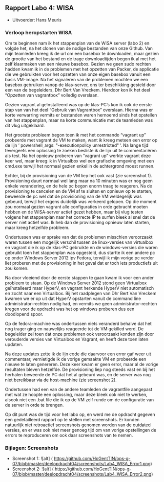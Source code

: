 ## Rapport Labo 4: WISA ##

* Uitvoerder: Hans Meuris

### Verloop heropstarten WISA ###

Om te beginnen nam ik het stappenplan van de WISA server (labo 2) en volgde het, na het clonen van de nodige bestanden van onze Github. Van mijn teamleden kreeg ik de url om een basebox te downloaden, maar gezien de grootte van het bestand en de trage downloadtijden begon ik al met het zelf klaarmaken van een nieuwe basebox. Gezien we geen sudo rechten hadden kwam ik in de problemen met het opzetten van Packer, de applicatie die we gebruikten voor het opzetten van onze eigen basebox vanuit een basis VM-image. Na het signaleren van de problemen mochten we een basebox gebruiken vanop de klas-server, ons ter beschikking gesteld door een van de begeleiders, Dhr Bert Van Vreckem. Hierdoor kon ik het deel “Opzetten van vagrantbox” volledig overslaan.

Gezien vagrant al geïnstalleerd was op de klas-PC’s kon ik ook de eerste stap van van het deel “Gebruik van Vagrantbox” overslaan. Hierna was er korte verwarring vermits er bestanden waren hernoemd sinds het opstellen van het stappenplan, maar na korte communicatie met de teamleden was dit vlug uitgeklaard.

Het grootste probleem begon toen ik met het commando “vagrant up” probeerde met vagrant de VM te maken, want ik kreeg meteen een error op de lijn ‘ powershell_args: "-executionpolicy unrestricted" ’. Na lange tijd tevergeefs een oplossing te zoeken besliste ik de lijn uit te commentariëren als test. Na het opnieuw proberen van “vagrant up” werkte vagrant deze keer wel, maar kreeg ik in Virtualbox wel een grafische omgeving met een cmd.exe terwijl het normaal gezien enkel in de achtergrond moest runnen.

Echter, bij de provisioning van de VM liep het ook vast (zie screenshot 1). Provisioning duurt normaal wel lang maar na 10 minuten was er nog geen enkele verandering, en de hele pc begon enorm traag te reageren. Na de provisioning te cancelen en de VM af te sluiten en opnieuw op te starten, beweerde de pc wel dat de provisioning van de VM weldegelijk was gebeurd, terwijl het ergens duidelijk was verkeerd gelopen. Op die moment zou normaal gezien vagrant alle configuraties in orde gebracht moeten hebben en de WISA-server actief gezet hebben, maar bij vlug testen volgens het stappenplan naar het correcte IP te surfen bleek al snel dat de server niet actief was. Ik heb dan de provisioning opnieuw laten starten, maar kreeg hetzelfde probleem.

Ondertussen was er sprake van dat de problemen misschien veroorzaakt waren tussen een mogelijk verschil tussen de linux-versies  van virtualbox en vagrant die ik op de klas-PC gebruikte en de windows-versies die waren gebruikt toen het stappenplan was opgesteld, dus startte ik een andere pc op onder Windows Server 2012 ipv Fedora, terwijl ik mijn vorige pc verder liet proberen met de provisioning in het geval dat er toch iets productiefs uit zou komen.

Na door vloeiend door de eerste stappen te gaan kwam ik voor een ander probleem te staan. Op de Windows Server 2012 stond geen Virtualbox geïnstalleerd maar HyperV, en vagrant herkende HyperV niet automatisch en zocht naar een Virtualbox. Bij het raadplegen van Dhr Bert Van Vreckem kwamen we er op uit dat HyperV opstarten vanuit de command line administrator-rechten nodig had, en vermits we geen administrator-rechten kregen voor de opdracht was het op windows proberen dus een doodlopend spoor.

Op de fedora-machine was ondertussen niets veranderd behalve dat het nog trager ging en nauwelijks reageerde tot de VM gekilled werd. De begeleider zei toen dat onze problemen ook veroorzaakt konden zijn door verouderde versies van Virtualbox en Vagrant, en heeft deze toen laten updaten.

Na deze updates zette ik de lijn code die daarvoor een error gaf weer uit commentaar, vernietigde ik de vorige gemaakte VM en probeerde een nieuwe te laten genereren. Deze keer kwam er geen error, maar al de vorige resultaten bleven hetzelfde. De provisioning liep nog steeds vast en bij het herhalen beweerde de PC dat het al gebeurd was, en de server was nog niet bereikbaar via de host-machine (zie screenshot 2).

Ondertussen had een van de andere teamleden de vagrantfile aangepast met wat ze hoopte een oplossing, maar deze bleek ook niet te werken, alsook niet een .bat file die ik op de VM zelf runde om de configuratie van de server in orde te brengen.

Op dit punt was de tijd voor het labo op, en werd me de opdracht gegeven een gedetailleerd rapport op te stellen met screenshots. Er konden natuurlijk niet retroactief screenshots genomen worden van de outdated versies, en er was ook niet meer genoeg tijd om van vorige opstellingen de errors te reproduceren om ook daar screenshots van te nemen.


### Bijlagen: Screenshots ###
* Screenshot 1:
![alt] ( https://github.com/HoGentTIN/ops-g-07/blob/master/deelopdracht04/screenshots/Lab4_WISA_Error1.png)
* Screenshot 2:
![alt] ( https://github.com/HoGentTIN/ops-g-07/blob/master/deelopdracht04/screenshots/Lab4_WISA_Error2.png)
